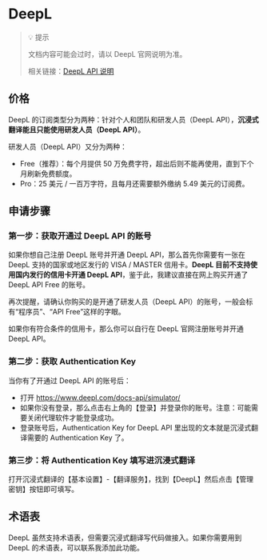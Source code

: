 # DeepL

> 💡 提示 
> 
> 文档内容可能会过时，请以 DeepL 官网说明为准。
> 
> 相关链接：[DeepL API 说明](https://www.deepl.com/zh/pro#developer)

## 价格

DeepL 的订阅类型分为两种：针对个人和团队和研发人员（DeepL API），**沉浸式翻译能且只能使用研发人员（DeepL API）**。

研发人员（DeepL API）又分为两种：

- Free（推荐）：每个月提供 50 万免费字符，超出后则不能再使用，直到下个月刷新免费额度。
- Pro：25 美元 / 一百万字符，且每月还需要额外缴纳 5.49 美元的订阅费。

## 申请步骤

### 第一步：获取开通过 DeepL API 的账号

如果你想自己注册 DeepL 账号并开通 DeepL API，那么首先你需要有一张在 DeepL 支持的国家或地区发行的 VISA / MASTER 信用卡。**DeepL 目前不支持使用国内发行的信用卡开通 DeepL API**，鉴于此，我建议直接在网上购买开通了 DeepL API Free 的账号。

再次提醒，请确认你购买的是开通了研发人员（DeepL API）的账号，一般会标有“程序员”、“API Free”这样的字眼。

如果你有符合条件的信用卡，那么你可以自行在 DeepL 官网注册账号并开通 DeepL API。

### 第二步：获取 Authentication Key

当你有了开通过 DeepL API 的账号后：

- 打开 https://www.deepl.com/docs-api/simulator/
- 如果你没有登录，那么点击右上角的【登录】并登录你的账号。注意：可能需要关闭代理软件才能登录成功。
- 登录账号后，Authentication Key for DeepL API 里出现的文本就是沉浸式翻译需要的 Authentication Key 了。

### 第三步：将 Authentication Key 填写进沉浸式翻译

打开沉浸式翻译的【基本设置】-【翻译服务】，找到【DeepL】然后点击【管理密钥】按钮即可填写。

## 术语表

DeepL 虽然支持术语表，但需要沉浸式翻译写代码做接入。如果你需要用到 DeepL 的术语表，可以联系我添加此功能。
